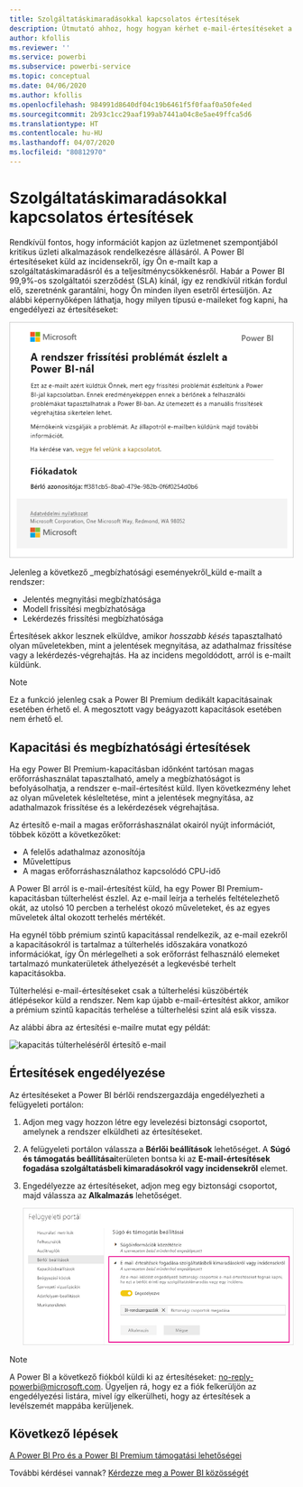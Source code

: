 ```yaml
---
title: Szolgáltatáskimaradásokkal kapcsolatos értesítések
description: Útmutató ahhoz, hogy hogyan kérhet e-mail-értesítéseket a Power BI szolgáltatást érintő szolgáltatáskiesésről vagy teljesítménycsökkenésről.
author: kfollis
ms.reviewer: ''
ms.service: powerbi
ms.subservice: powerbi-service
ms.topic: conceptual
ms.date: 04/06/2020
ms.author: kfollis
ms.openlocfilehash: 984991d8640df04c19b6461f5f0faaf0a50fe4ed
ms.sourcegitcommit: 2b93c1cc29aaf199ab7441a04c8e5ae49ffca5d6
ms.translationtype: HT
ms.contentlocale: hu-HU
ms.lasthandoff: 04/07/2020
ms.locfileid: "80812970"
---
```

# <a name="service-interruption-notifications"></a>Szolgáltatáskimaradásokkal kapcsolatos értesítések

Rendkívül fontos, hogy információt kapjon az üzletmenet szempontjából kritikus üzleti alkalmazások rendelkezésre állásáról. A Power BI értesítéseket küld az incidensekről, így Ön e-mailt kap a szolgáltatáskimaradásról és a teljesítménycsökkenésről. Habár a Power BI 99,9%-os szolgáltatói szerződést (SLA) kínál, így ez rendkívül ritkán fordul elő, szeretnénk garantálni, hogy Ön minden ilyen esetről értesüljön. Az alábbi képernyőképen láthatja, hogy milyen típusú e-maileket fog kapni, ha engedélyezi az értesítéseket:

![Frissítéssel kapcsolatos értesítő e-mail](media/service-interruption-notifications/refresh-notification-email.png)

Jelenleg a következő _megbízhatósági eseményekről_küld e-mailt a rendszer:

- Jelentés megnyitási megbízhatósága
- Modell frissítési megbízhatósága
- Lekérdezés frissítési megbízhatósága

Értesítések akkor lesznek elküldve, amikor _hosszabb késés_ tapasztalható olyan műveletekben, mint a jelentések megnyitása, az adathalmaz frissítése vagy a lekérdezés-végrehajtás. Ha az incidens megoldódott, arról is e-mailt küldünk.

> [!NOTE]
> Ez a funkció jelenleg csak a Power BI Premium dedikált kapacitásainak esetében érhető el. A megosztott vagy beágyazott kapacitások esetében nem érhető el.

## <a name="capacity-and-reliability-notifications"></a>Kapacitási és megbízhatósági értesítések

Ha egy Power BI Premium-kapacitásban időnként tartósan magas erőforráshasználat tapasztalható, amely a megbízhatóságot is befolyásolhatja, a rendszer e-mail-értesítést küld. Ilyen következmény lehet az olyan műveletek késleltetése, mint a jelentések megnyitása, az adathalmazok frissítése és a lekérdezések végrehajtása. 

Az értesítő e-mail a magas erőforráshasználat okairól nyújt információt, többek között a következőket:

* A felelős adathalmaz azonosítója
* Művelettípus
* A magas erőforráshasználathoz kapcsolódó CPU-idő

A Power BI arról is e-mail-értesítést küld, ha egy Power BI Premium-kapacitásban túlterhelést észlel. Az e-mail leírja a terhelés feltételezhető okát, az utolsó 10 percben a terhelést okozó műveleteket, és az egyes műveletek által okozott terhelés mértékét. 

Ha egynél több prémium szintű kapacitással rendelkezik, az e-mail ezekről a kapacitásokról is tartalmaz a túlterhelés időszakára vonatkozó információkat, így Ön mérlegelheti a sok erőforrást felhasználó elemeket tartalmazó munkaterületek áthelyezését a legkevésbé terhelt kapacitásokba.

Túlterhelési e-mail-értesítéseket csak a túlterhelési küszöbérték átlépésekor küld a rendszer. Nem kap újabb e-mail-értesítést akkor, amikor a prémium szintű kapacitás terhelése a túlterhelési szint alá esik vissza.

Az alábbi ábra az értesítési e-mailre mutat egy példát:


![kapacitás túlterheléséről értesítő e-mail](media/service-interruption-notifications/refresh-notification-email-2.png)


## <a name="enable-notifications"></a>Értesítések engedélyezése

Az értesítéseket a Power BI bérlői rendszergazdája engedélyezheti a felügyeleti portálon:

1. Adjon meg vagy hozzon létre egy levelezési biztonsági csoportot, amelynek a rendszer elküldheti az értesítéseket.

1. A felügyeleti portálon válassza a **Bérlői beállítások** lehetőséget. A **Súgó és támogatás beállításai**területen bontsa ki az **E-mail-értesítések fogadása szolgáltatásbeli kimaradásokról vagy incidensekről** elemet.

1. Engedélyezze az értesítéseket, adjon meg egy biztonsági csoportot, majd válassza az **Alkalmazás** lehetőséget.

    ![Szolgáltatási értesítések engedélyezése](media/service-interruption-notifications/enable-notifications.png)

> [!NOTE]
> A Power BI a következő fiókból küldi ki az értesítéseket: no-reply-powerbi@microsoft.com. Ügyeljen rá, hogy ez a fiók felkerüljön az engedélyezési listára, mivel így elkerülheti, hogy az értesítések a levélszemét mappába kerüljenek.

## <a name="next-steps"></a>Következő lépések

[A Power BI Pro és a Power BI Premium támogatási lehetőségei](service-support-options.md)

További kérdései vannak? [Kérdezze meg a Power BI közösségét](https://community.powerbi.com/)
